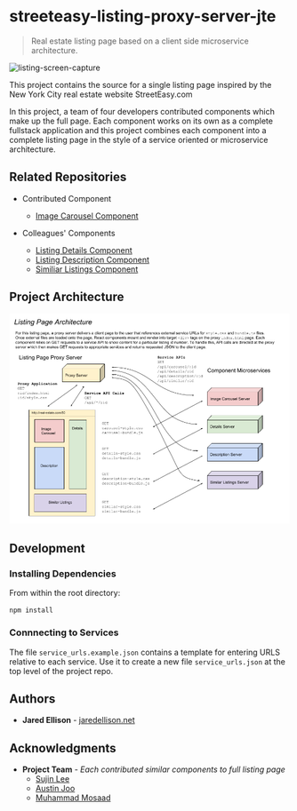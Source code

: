 # streeteasy-listing-proxy-server-jte
> Real estate listing page based on a client side microservice architecture.

![listing-screen-capture](documentation/images/listing-screen-capture.gif)

This project contains the source for a single listing page inspired by the New York City real estate website StreetEasy.com

In this project, a team of four developers contributed components which make up the full page. Each component works on its own as a complete fullstack application and this project combines each component into a complete listing page in the style of a service oriented or microservice architecture.

## Related Repositories

- Contributed Component
  - [Image Carousel Component](https://github.com/Team-Elysium/image-carousel-component)

- Colleagues' Components
  - [Listing Details Component](https://github.com/Team-Elysium/listing-details)
  - [Listing Description Component](https://github.com/Team-Elysium/Description-Amenities-About_the_Building)
  - [Similiar Listings Component](https://github.com/Team-Elysium/Similar-Listings-Recommendations)

## Project Architecture

![listing-page-architecture](documentation/images/listing-page-architecture.png)

## Development

### Installing Dependencies

From within the root directory:

```
npm install
```

### Connnecting to Services

The file `service_urls.example.json` contains a template for entering URLS relative to each service. Use it to create a new file `service_urls.json` at the top level of the project repo.

## Authors

- **Jared Ellison** - [jaredellison.net](http://jaredellison.net)

## Acknowledgments

- **Project Team** - *Each contributed similar components to full listing page*
  - [Sujin Lee](https://github.com/slee1016)
  - [Austin Joo](https://github.com/AustinJoo)
  - [Muhammad Mosaad](https://github.com/mowithafro)
